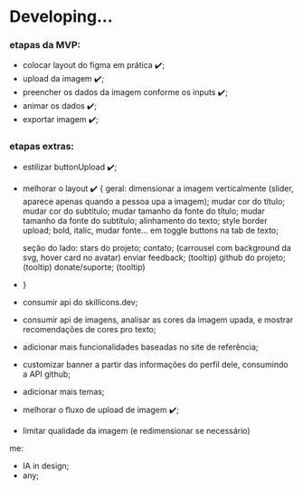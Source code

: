 # Developing...

### etapas da MVP:

-   colocar layout do figma em prática ✔️;
-   upload da imagem ✔️;
-   preencher os dados da imagem conforme os inputs ✔️;
-   animar os dados ✔️;
-   exportar imagem ✔️;

### etapas extras:

-   estilizar buttonUpload ✔️;
-   melhorar o layout ✔️ {
    geral:
    dimensionar a imagem verticalmente (slider, aparece apenas quando a pessoa upa a imagem);
    mudar cor do título;
    mudar cor do subtítulo;
    mudar tamanho da fonte do título;
    mudar tamanho da fonte do subtítulo;
    alinhamento do texto;
    style border upload;
    bold, italic, mudar fonte... em toggle buttons na tab de texto;

    seção do lado:
    stars do projeto;
    contato; (carrousel com background da svg, hover card no avatar)
    enviar feedback; (tooltip)
    github do projeto; (tooltip)
    donate/suporte; (tooltip)

-   }
-   consumir api do skillicons.dev;
-   consumir api de imagens, analisar as cores da imagem upada, e mostrar recomendações de cores pro texto;
-   adicionar mais funcionalidades baseadas no site de referência;
-   customizar banner a partir das informações do perfil dele, consumindo a API github;
-   adicionar mais temas;
-   melhorar o fluxo de upload de imagem ✔️;
-   limitar qualidade da imagem (e redimensionar se necessário)

me:

-   IA in design;
-   any;

<!--
svg ref:
https://www.youtube.com/watch?v=VNTmT1qMgp0&list=PLlAbYrWSYTiOufRJOeP73o4GR9N1afQdP
https://www.youtube.com/watch?v=4cEMgap9wpk
https://www.youtube.com/watch?v=sHK_9oDiimU
https://www.snoweb.io/en/web-design/svg-animation/#mask
https://github.com/Luk4x/gencard/blob/main/index.html
-->
